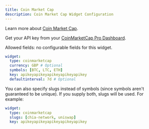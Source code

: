 ```yaml
---
title: Coin Market Cap
description: Coin Market Cap Widget Configuration
---
```


Learn more about [Coin Market Cap](https://coinmarketcap.com/api).

Get your API key from your [CoinMarketCap Pro Dashboard](https://pro.coinmarketcap.com/account).

Allowed fields: no configurable fields for this widget.

```yaml
widget:
  type: coinmarketcap
  currency: GBP # Optional
  symbols: [BTC, LTC, ETH]
  key: apikeyapikeyapikeyapikeyapikey
  defaultinterval: 7d # Optional
```

You can also specify slugs instead of symbols (since symbols aren't guaranteed to be unique). If you supply both, slugs will be used. For example:

```yaml
widget:
  type: coinmarketcap
  slugs: [chia-network, uniswap]
  key: apikeyapikeyapikeyapikeyapikey
```
